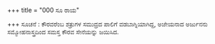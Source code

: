 +++
title = "000 ಸೂ ರಾಯ"

+++
ಸೂಚನೆ : ಕೌರವರೆಂಬ ಶತ್ರುಗಳ ಸಮುದ್ರದ ಪಾಲಿಗೆ ವಡಬಾಗ್ನಿಯಾಗಿದ್ದ, ಅಜೇಯನಾದ ಅರ್ಜುನನು ಸಮ್ಮೋಹನಾಸ್ತ್ರದಿಂದ ಸಮಸ್ತ ಕೌರವ ಸೇನೆಯನ್ನು ಜಯಿಸಿದ.